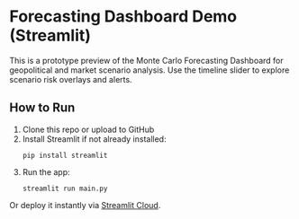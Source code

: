 
# Forecasting Dashboard Demo (Streamlit)

This is a prototype preview of the Monte Carlo Forecasting Dashboard for geopolitical and market scenario analysis. Use the timeline slider to explore scenario risk overlays and alerts.

## How to Run

1. Clone this repo or upload to GitHub
2. Install Streamlit if not already installed:
   ```
   pip install streamlit
   ```
3. Run the app:
   ```
   streamlit run main.py
   ```

Or deploy it instantly via [Streamlit Cloud](https://streamlit.io/cloud).
